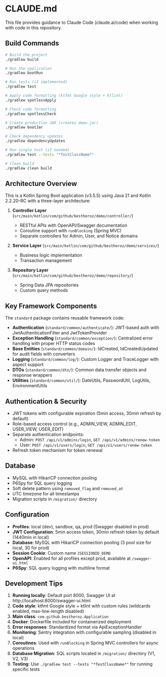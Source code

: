# CLAUDE.md

This file provides guidance to Claude Code (claude.ai/code) when working with code in this repository.

## Build Commands

```bash
# Build the project
./gradlew build

# Run the application
./gradlew bootRun

# Run tests (if implemented)
./gradlew test

# Apply code formatting (ktfmt Google style + ktlint)
./gradlew spotlessApply

# Check code formatting
./gradlew spotlessCheck

# Create production JAR (creates demo.jar)
./gradlew bootJar

# Check dependency updates
./gradlew dependencyUpdates

# Run single test (if needed)
./gradlew test --tests "*TestClassName*"

# Clean build
./gradlew clean build
```

## Architecture Overview

This is a Kotlin Spring Boot application (v3.5.5) using Java 21 and Kotlin 2.2.20-RC with a three-layer architecture:

1. **Controller Layer** (`src/main/kotlin/com/github/bestheroz/demo/controller/`)
   - RESTful APIs with OpenAPI/Swagger documentation
   - Coroutine support with `runBlocking` (Spring MVC)
   - Separate controllers for Admin, User, and Notice domains

2. **Service Layer** (`src/main/kotlin/com/github/bestheroz/demo/services/`)
   - Business logic implementation
   - Transaction management

3. **Repository Layer** (`src/main/kotlin/com/github/bestheroz/demo/repository/`)
   - Spring Data JPA repositories
   - Custom query methods

## Key Framework Components

The `standard` package contains reusable framework code:

- **Authentication** (`standard/common/authenticate/`): JWT-based auth with JwtAuthenticationFilter and JwtTokenProvider
- **Exception Handling** (`standard/common/exception/`): Centralized error handling with proper HTTP status codes
- **Base Entities** (`standard/common/domain/`): IdCreated, IdCreatedUpdated for audit fields with converters
- **Logging** (`standard/common/log/`): Custom Logger and TraceLogger with aspect support
- **DTOs** (`standard/common/dto/`): Common data transfer objects and response wrappers
- **Utilities** (`standard/common/util/`): DateUtils, PasswordUtil, LogUtils, EnvironmentUtils

## Authentication & Security

- JWT tokens with configurable expiration (5min access, 30min refresh by default)
- Role-based access control (e.g., ADMIN_VIEW, ADMIN_EDIT, USER_VIEW, USER_EDIT)
- Separate authentication endpoints:
  - Admin: `POST /api/v1/admins/login`, `GET /api/v1/admins/renew-token`
  - User: `POST /api/v1/users/login`, `GET /api/v1/users/renew-token`
- Refresh token mechanism for token renewal

## Database

- MySQL with HikariCP connection pooling
- P6Spy for SQL query logging
- Soft delete pattern using `removed_flag` and `removed_at`
- UTC timezone for all timestamps
- Migration scripts in `/migration/` directory

## Configuration

- **Profiles**: local (dev), sandbox, qa, prod (Swagger disabled in prod)
- **JWT Configuration**: 5min access token, 30min refresh token by default (1440min in local)
- **Database**: MySQL with HikariCP connection pooling (3 pool size for local, 30 for prod)
- **Session Cookie**: Custom name `JSESSIONID_DEMO`
- **OpenAPI**: Enabled for all profiles except prod, available at `/swagger-ui.html`
- **P6Spy**: SQL query logging with multiline format

## Development Tips

1. **Running locally**: Default port 8000, Swagger UI at http://localhost:8000/swagger-ui.html
2. **Code style**: ktfmt Google style + ktlint with custom rules (wildcards enabled, max-line-length disabled)
3. **Main class**: `com.github.bestheroz.Application` 
4. **Docker**: Dockerfile included for containerized deployment
5. **Error responses**: Standardized format via ApiExceptionHandler
6. **Monitoring**: Sentry integration with configurable sampling (disabled in local)
7. **Coroutines**: Used with `runBlocking` in Spring MVC controllers for async operations
8. **Database Migration**: SQL scripts located in `/migration/` directory (V1, V2, V3)
9. **Testing**: Use `./gradlew test --tests "*TestClassName*"` for running specific tests